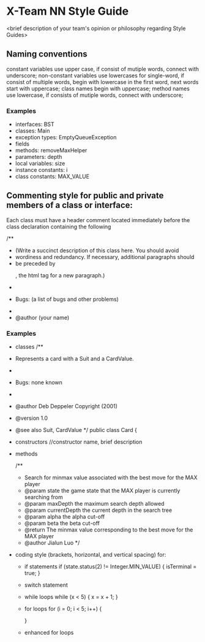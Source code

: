 # X-Team NN Style Guide

<brief description of your team's opinion or philosophy regarding Style Guides>

## Naming conventions

constant variables use upper case, if consist of mutiple words, connect with underscore;
non-constant variables use lowercases for single-word, if consist of multiple words, begin with lowercase in the first word, next words start with uppercase;
class names begin with uppercase;
method names use lowercase, if consists of mutiple words, connect with underscore;

### Examples
* interfaces: BST
* classes: Main
* exception types: EmptyQueueException
* fields
* methods: removeMaxHelper
* parameters: depth
* local variables: size
* instance constants: i
* class constants: MAX_VALUE

## Commenting style for public and private members of a class or interface:
Each class must have a header comment located immediately before the class declaration containing the following 

/**
 * (Write a succinct description of this class here. You should avoid
 * wordiness and redundancy. If necessary, additional paragraphs should
 * be preceded by <p>, the html tag for a new paragraph.)
 *
 * <p>Bugs: (a list of bugs and other problems)
 *
 * @author (your name)


### Examples

* classes 
/**
 * Represents a card with a Suit and a CardValue.
 *
 * Bugs: none known
 *
 * @author       Deb Deppeler Copyright (2001)
 * @version      1.0
 * @see also     Suit, CardValue
 */
public class Card 
{ 

* constructors
 //constructor name, brief description
* methods

    /**
     * Search for minmax value associated with the best move for the MAX player
     * @param state the game state that the MAX player is currently searching from
     * @param maxDepth the maximum search depth allowed
     * @param currentDepth the current depth in the search tree
     * @param alpha the alpha cut-off
     * @param beta the beta cut-off
     * @return The minmax value corresponding to the best move for the MAX player
     * @author Jialun Luo
     */
 
* coding style (brackets, horizontal, and vertical spacing) for:
  * if statements
      if (state.status(2) != Integer.MIN_VALUE) {
    		     isTerminal = true;
    		}

  * switch statement
  * while loops
      while (x < 5) {
           x = x + 1;
      }
  * for loops
      for (i = 0; i < 5; i++) {
      
      }
  * enhanced for loops
